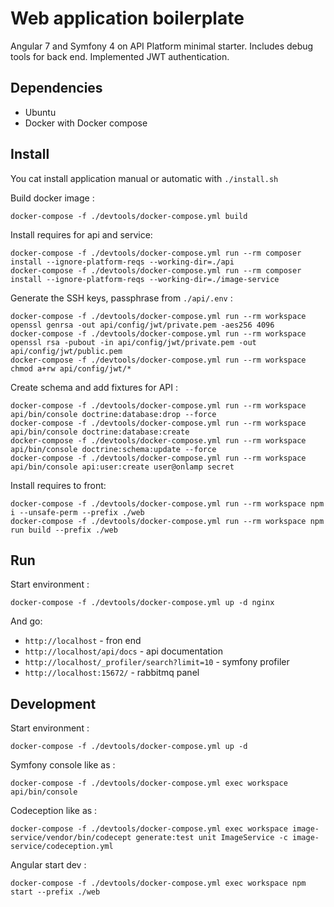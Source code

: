Web application boilerplate
===========================

Angular 7 and Symfony 4 on API Platform minimal starter. Includes debug tools for back end. Implemented JWT authentication.

Dependencies
------------

- Ubuntu
- Docker with Docker compose


Install
-------
You cat install application manual or automatic with `./install.sh`

Build docker image :

    docker-compose -f ./devtools/docker-compose.yml build

Install requires for api and service:

    docker-compose -f ./devtools/docker-compose.yml run --rm composer install --ignore-platform-reqs --working-dir=./api
    docker-compose -f ./devtools/docker-compose.yml run --rm composer install --ignore-platform-reqs --working-dir=./image-service
    
Generate the SSH keys, passphrase from `./api/.env` :
    
    docker-compose -f ./devtools/docker-compose.yml run --rm workspace openssl genrsa -out api/config/jwt/private.pem -aes256 4096
    docker-compose -f ./devtools/docker-compose.yml run --rm workspace openssl rsa -pubout -in api/config/jwt/private.pem -out api/config/jwt/public.pem
    docker-compose -f ./devtools/docker-compose.yml run --rm workspace chmod a+rw api/config/jwt/*

Create schema and add fixtures for API :
   
    docker-compose -f ./devtools/docker-compose.yml run --rm workspace api/bin/console doctrine:database:drop --force
    docker-compose -f ./devtools/docker-compose.yml run --rm workspace api/bin/console doctrine:database:create
    docker-compose -f ./devtools/docker-compose.yml run --rm workspace api/bin/console doctrine:schema:update --force
    docker-compose -f ./devtools/docker-compose.yml run --rm workspace api/bin/console api:user:create user@onlamp secret
    
Install requires to front:    
    
    docker-compose -f ./devtools/docker-compose.yml run --rm workspace npm i --unsafe-perm --prefix ./web
    docker-compose -f ./devtools/docker-compose.yml run --rm workspace npm run build --prefix ./web


Run
---

Start environment :

    docker-compose -f ./devtools/docker-compose.yml up -d nginx
    
And go:
- `http://localhost` - fron end
- `http://localhost/api/docs` - api documentation
- `http://localhost/_profiler/search?limit=10` - symfony profiler
- `http://localhost:15672/` - rabbitmq panel

Development
-----------

Start environment :

    docker-compose -f ./devtools/docker-compose.yml up -d

Symfony console like as :

    docker-compose -f ./devtools/docker-compose.yml exec workspace api/bin/console
    
Codeception like as :

    docker-compose -f ./devtools/docker-compose.yml exec workspace image-service/vendor/bin/codecept generate:test unit ImageService -c image-service/codeception.yml 
    
Angular start dev :
    
    docker-compose -f ./devtools/docker-compose.yml exec workspace npm start --prefix ./web


